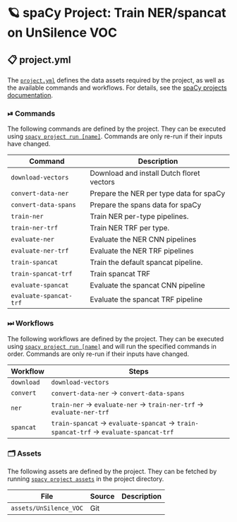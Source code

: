<!-- SPACY PROJECT: AUTO-GENERATED DOCS START (do not remove) -->

# 🪐 spaCy Project: Train NER/spancat on UnSilence VOC

## 📋 project.yml

The [`project.yml`](project.yml) defines the data assets required by the
project, as well as the available commands and workflows. For details, see the
[spaCy projects documentation](https://spacy.io/usage/projects).

### ⏯ Commands

The following commands are defined by the project. They
can be executed using [`spacy project run [name]`](https://spacy.io/api/cli#project-run).
Commands are only re-run if their inputs have changed.

| Command | Description |
| --- | --- |
| `download-vectors` | Download and install Dutch floret vectors |
| `convert-data-ner` | Prepare the NER per type data for spaCy |
| `convert-data-spans` | Prepare the spans data for spaCy |
| `train-ner` | Train NER per-type pipelines. |
| `train-ner-trf` | Train NER TRF per type. |
| `evaluate-ner` | Evaluate the NER CNN pipelines |
| `evaluate-ner-trf` | Evaluate the NER TRF pipelines |
| `train-spancat` | Train the default spancat pipeline. |
| `train-spancat-trf` | Train spancat TRF |
| `evaluate-spancat` | Evaluate the spancat CNN pipeline |
| `evaluate-spancat-trf` | Evaluate the spancat TRF pipeline |

### ⏭ Workflows

The following workflows are defined by the project. They
can be executed using [`spacy project run [name]`](https://spacy.io/api/cli#project-run)
and will run the specified commands in order. Commands are only re-run if their
inputs have changed.

| Workflow | Steps |
| --- | --- |
| `download` | `download-vectors` |
| `convert` | `convert-data-ner` &rarr; `convert-data-spans` |
| `ner` | `train-ner` &rarr; `evaluate-ner` &rarr; `train-ner-trf` &rarr; `evaluate-ner-trf` |
| `spancat` | `train-spancat` &rarr; `evaluate-spancat` &rarr; `train-spancat-trf` &rarr; `evaluate-spancat-trf` |

### 🗂 Assets

The following assets are defined by the project. They can
be fetched by running [`spacy project assets`](https://spacy.io/api/cli#project-assets)
in the project directory.

| File | Source | Description |
| --- | --- | --- |
| `assets/UnSilence_VOC` | Git |  |

<!-- SPACY PROJECT: AUTO-GENERATED DOCS END (do not remove) -->
